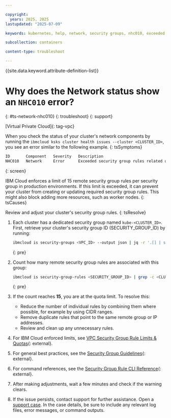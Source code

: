 ```yaml
---

copyright: 
  years: 2025, 2025
lastupdated: "2025-07-09"

keywords: kubernetes, help, network, security groups, nhc010, exceeded security group rules quota

subcollection: containers

content-type: troubleshoot

---
```


{{site.data.keyword.attribute-definition-list}}

# Why does the Network status show an `NHC010` error?
{: #ts-network-nhc010}
{: troubleshoot}
{: support}

[Virtual Private Cloud]{: tag-vpc}

When you check the status of your cluster's network components by running the `ibmcloud ksks cluster health issues --cluster <CLUSTER_ID>`, you see an error similar to the following example.
{: tsSymptoms}

```sh
ID       Component   Severity   Description
NHC010   Network     Error      Exceeded security group rules related quota.
```
{: screen}

IBM Cloud enforces a limit of 15 remote security group rules per security group in production environments. If this limit is exceeded, it can prevent your cluster from creating or updating required security group rules. This might also block adding more resources, such as worker nodes.
{: tsCauses}

Review and adjust your cluster's security group rules.
{: tsResolve}

1. Each cluster has a dedicated security group named `kube-<CLUSTER_ID>`. First, retrieve your cluster's security group ID (SECURITY_GROUP_ID) by running:
    ```sh
    ibmcloud is security-groups <VPC_ID> --output json | jq -r '.[] | select(.name=="kube-<CLUSTER_ID>") | .id'
    ```
    {: pre}

2. Count how many remote security group rules are associated with this group:
    ```sh
    ibmcloud is security-group-rules <SECURITY_GROUP_ID> | grep -c <CLUSTER_ID>
    ```
    {: pre}

3. If the count reaches **15**, you are at the quota limit. To resolve this:

    - Reduce the number of individual rules by combining them where possible, for example by using CIDR ranges.
    - Remove duplicate rules that point to the same remote group or IP addresses.
    - Review and clean up any unnecessary rules.

4. For IBM Cloud enforced limits, see [VPC Security Group Rule Limits & Quotas](/docs/vpc?topic=vpc-quotas){: external}.

5. For general best practices, see the [Security Group Guidelines](/docs/security-groups?topic=security-groups-security-groups-guidelines){: external}.

6. For command references, see the [Security Group Rule CLI Reference](/docs/vpc?topic=vpc-vpc-reference#security-group-rule-view){: external}.

7. After making adjustments, wait a few minutes and check if the warning clears.

8. If the issue persists, contact support for further assistance. Open a [support case](/docs/account?topic=account-using-avatar). In the case details, be sure to include any relevant log files, error messages, or command outputs.

